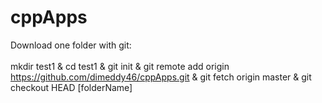 # cppApps
Download one folder with git:<br><br>
mkdir test1 & cd test1 & git init & git remote add origin https://github.com/dimeddy46/cppApps.git & git fetch origin master & git checkout HEAD [folderName] 
